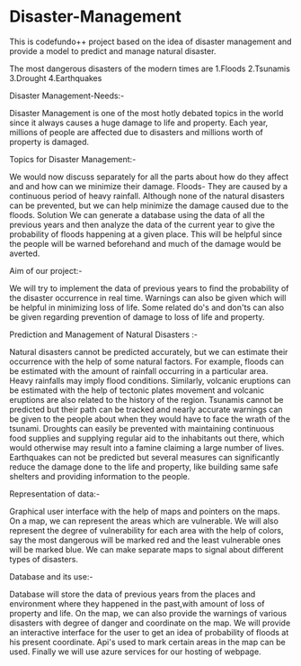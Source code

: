 # Disaster-Management


This is codefundo++ project based on the idea of disaster management and provide a model to predict and manage natural disaster.

The most dangerous disasters of the modern times are
1.Floods
2.Tsunamis
3.Drought
4.Earthquakes

Disaster Management-Needs:-

Disaster Management is one of the most hotly debated topics in the world since it always causes a huge damage to life and property.
Each year, millions of people are affected due to disasters and millions worth of property is damaged.

Topics for Disaster Management:-

We would now discuss separately for all the parts about how do they affect and and how can we minimize their damage.
Floods-
They are caused by a continuous period of heavy rainfall.
Although none of the natural disasters can be prevented, but we can help minimize the damage caused due to the floods.
Solution
We can generate a database using the data of all the previous years and then analyze the data of the current year to give the probability of floods happening at a given place. This will be helpful since the people will be warned beforehand and much of the damage would be averted.


Aim of our project:-

We will try to implement the data of previous years to find the probability of the disaster occurrence in real time.
Warnings can also be given which will be helpful in minimizing loss of life.
Some related do's and don'ts can also be given regarding prevention of damage to loss of life and property.

Prediction and Management of Natural Disasters :-

Natural disasters cannot be predicted accurately, but we can estimate their occurrence with the help of some natural factors.
For example, floods can be estimated with the amount of rainfall occurring in a particular area. Heavy rainfalls may imply flood conditions.
Similarly, volcanic eruptions can be estimated with the help of tectonic plates movement and volcanic eruptions are also related to the history of the region.
Tsunamis cannot be predicted but their path can be tracked and nearly accurate warnings can be given to the people about when they would have to face the wrath of the tsunami.
Droughts can easily be prevented with maintaining continuous food supplies and supplying regular aid to the inhabitants out there, which would otherwise may result into a famine claiming a large number of lives.
Earthquakes can not be predicted but several measures can significantly reduce the damage done to the life and property, like building same safe shelters and providing information to the people.

Representation of data:-

Graphical user interface with the help of maps and pointers on the maps.
On a map, we can represent the areas which are vulnerable.
We will also represent the degree of vulnerability for each area with the help of colors, say the most dangerous will be marked red and the least vulnerable ones will be marked blue.
We can make separate maps to signal about different types of disasters.

Database and its use:-

Database will store the data of previous years from the places and environment where they happened in the past,with amount of loss of property and life.
On the map, we can also provide the warnings of various disasters with degree of danger and coordinate on the map.
We will provide an interactive interface for the user to get an idea of probability of floods at his present coordinate.
Api's used to mark certain areas in the map can be used.
Finally we will use azure services for our hosting of webpage.
